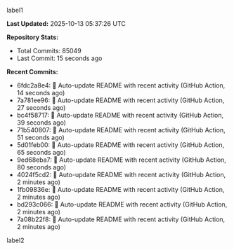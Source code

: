 
label1 
<!-- ACTIVITY_START -->
**Last Updated:** 2025-10-13 05:37:26 UTC

**Repository Stats:**
- Total Commits: 85049
- Last Commit: 15 seconds ago

**Recent Commits:**
- 6fdc2a8e4: 🤖 Auto-update README with recent activity (GitHub Action, 14 seconds ago)
- 7a781ee96: 🤖 Auto-update README with recent activity (GitHub Action, 27 seconds ago)
- bc4f58717: 🤖 Auto-update README with recent activity (GitHub Action, 39 seconds ago)
- 71b540807: 🤖 Auto-update README with recent activity (GitHub Action, 51 seconds ago)
- 5d01feb00: 🤖 Auto-update README with recent activity (GitHub Action, 65 seconds ago)
- 9ed68eba7: 🤖 Auto-update README with recent activity (GitHub Action, 80 seconds ago)
- 4024f5cd2: 🤖 Auto-update README with recent activity (GitHub Action, 2 minutes ago)
- 1fb09836e: 🤖 Auto-update README with recent activity (GitHub Action, 2 minutes ago)
- bd293c066: 🤖 Auto-update README with recent activity (GitHub Action, 2 minutes ago)
- 7a08b22f8: 🤖 Auto-update README with recent activity (GitHub Action, 2 minutes ago)
<!-- ACTIVITY_END -->

label2
